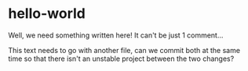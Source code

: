 # hello-world

Well, we need something written here! It can't be just 1 comment...

This text needs to go with another file, can we commit both at the same time so that there isn't an unstable project between the two changes?
